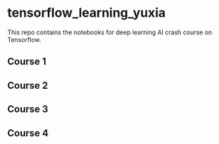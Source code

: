 # tensorflow_learning_yuxia
This repo contains the notebooks for deep learning AI crash course on Tensorflow.

## Course 1


## Course 2


## Course 3


## Course 4
